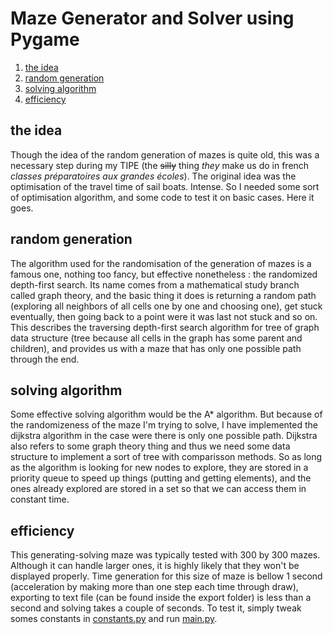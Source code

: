 # Maze Generator and Solver using Pygame

1. [the idea](#the-idea)
2. [random generation](#random-generation)
3. [solving algorithm](#solving-algorithm)
4. [efficiency](#efficiency)

## the idea

Though the idea of the random generation of mazes is quite old, this was a necessary step during my TIPE (the ~~silly~~ thing *they* make us do in french *classes préparatoires aux grandes écoles*). The original idea was the optimisation of the travel time of sail boats. Intense. So I needed some sort of optimisation algorithm, and some code to test it on basic cases. Here it goes.

## random generation

The algorithm used for the randomisation of the generation of mazes is a famous one, nothing too fancy, but effective nonetheless : the randomized depth-first search. Its name comes from a mathematical study branch called graph theory, and the basic thing it does is returning a random path (exploring all neighbors of all cells one by one and choosing one), get stuck eventually, then going back to a point were it was last not stuck and so on. This describes the traversing depth-first search algorithm for tree of graph data structure (tree because all cells in the graph has some parent and children), and provides us with a maze that has only one possible path through the end.

## solving algorithm

Some effective solving algorithm would be the A* algorithm. But because of the randomizeness of the maze I'm trying to solve, I have implemented the dijkstra algorithm in the case were there is only one possible path. Dijkstra also refers to some graph theory thing and thus we need some data structure to implement a sort of tree with comparisson methods. So as long as the algorithm is looking for new nodes to explore, they are stored in a priority queue to speed up things (putting and getting elements), and the ones already explored are stored in a set so that we can access them in constant time.

## efficiency

This generating-solving maze was typically tested with 300 by 300 mazes. Although it can handle larger ones, it is highly likely that they won't be displayed properly. Time generation for this size of maze is bellow 1 second (acceleration by making more than one step each time through draw), exporting to text file (can be found inside the export folder) is less than a second and solving takes a couple of seconds. To test it, simply tweak somes constants in [constants.py](constants.py) and run [main.py](main.py).
